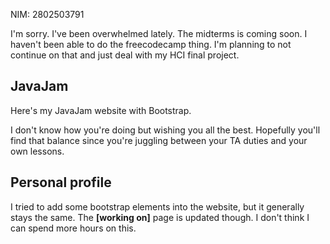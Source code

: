 NIM: 2802503791

I'm sorry. I've been overwhelmed lately. The midterms is coming soon. I haven't been able to do the freecodecamp thing. I'm planning to not continue on that and just deal with my HCI final project.

## JavaJam

Here's my JavaJam website with Bootstrap.

I don't know how you're doing but wishing you all the best. Hopefully you'll find that balance since you're juggling between your TA duties and your own lessons.

## Personal profile

I tried to add some bootstrap elements into the website, but it generally stays the same. The **[working on]** page is updated though. I don't think I can spend more hours on this.
